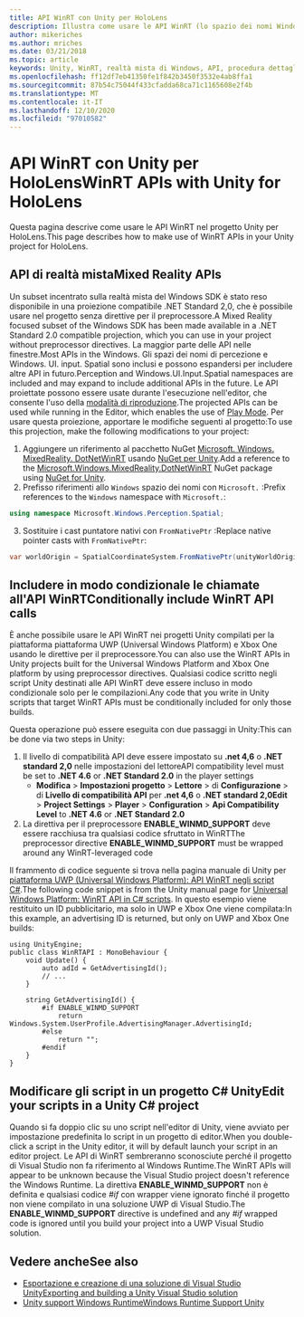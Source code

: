```yaml
---
title: API WinRT con Unity per HoloLens
description: Illustra come usare le API WinRT (lo spazio dei nomi Windows) nel progetto Unity per HoloLens.
author: mikeriches
ms.author: mriches
ms.date: 03/21/2018
ms.topic: article
keywords: Unity, WinRT, realtà mista di Windows, API, procedura dettagliata, cuffie per la realtà mista, auricolare di realtà mista, auricolare di realtà virtuale, API di realtà mista
ms.openlocfilehash: ff12df7eb41350fe1f842b3450f3532e4ab8ffa1
ms.sourcegitcommit: 87b54c75044f433cfadda68ca71c1165608e2f4b
ms.translationtype: MT
ms.contentlocale: it-IT
ms.lasthandoff: 12/10/2020
ms.locfileid: "97010582"
---
```

# <a name="winrt-apis-with-unity-for-hololens"></a><span data-ttu-id="233f5-104">API WinRT con Unity per HoloLens</span><span class="sxs-lookup"><span data-stu-id="233f5-104">WinRT APIs with Unity for HoloLens</span></span>

<span data-ttu-id="233f5-105">Questa pagina descrive come usare le API WinRT nel progetto Unity per HoloLens.</span><span class="sxs-lookup"><span data-stu-id="233f5-105">This page describes how to make use of WinRT APIs in your Unity project for HoloLens.</span></span>

## <a name="mixed-reality-apis"></a><span data-ttu-id="233f5-106">API di realtà mista</span><span class="sxs-lookup"><span data-stu-id="233f5-106">Mixed Reality APIs</span></span>

<span data-ttu-id="233f5-107">Un subset incentrato sulla realtà mista del Windows SDK è stato reso disponibile in una proiezione compatibile .NET Standard 2,0, che è possibile usare nel progetto senza direttive per il preprocessore.</span><span class="sxs-lookup"><span data-stu-id="233f5-107">A Mixed Reality focused subset of the Windows SDK has been made available in a .NET Standard 2.0 compatible projection, which you can use in your project without preprocessor directives.</span></span> <span data-ttu-id="233f5-108">La maggior parte delle API nelle finestre.</span><span class="sxs-lookup"><span data-stu-id="233f5-108">Most APIs in the Windows.</span></span> <span data-ttu-id="233f5-109">Gli spazi dei nomi di percezione e Windows. UI. input. Spatial sono inclusi e possono espandersi per includere altre API in futuro.</span><span class="sxs-lookup"><span data-stu-id="233f5-109">Perception and Windows.UI.Input.Spatial namespaces are included and may expand to include additional APIs in the future.</span></span> <span data-ttu-id="233f5-110">Le API proiettate possono essere usate durante l'esecuzione nell'editor, che consente l'uso della [modalità di riproduzione](https://docs.microsoft.com//windows/mixed-reality/unity-play-mode).</span><span class="sxs-lookup"><span data-stu-id="233f5-110">The projected APIs can be used while running in the Editor, which enables the use of [Play Mode](https://docs.microsoft.com//windows/mixed-reality/unity-play-mode).</span></span> <span data-ttu-id="233f5-111">Per usare questa proiezione, apportare le modifiche seguenti al progetto:</span><span class="sxs-lookup"><span data-stu-id="233f5-111">To use this projection, make the following modifications to your project:</span></span>

1) <span data-ttu-id="233f5-112">Aggiungere un riferimento al pacchetto NuGet [Microsoft. Windows. MixedReality. DotNetWinRT](https://www.nuget.org/packages/Microsoft.Windows.MixedReality.DotNetWinRT) usando [NuGet per Unity](https://github.com/GlitchEnzo/NuGetForUnity).</span><span class="sxs-lookup"><span data-stu-id="233f5-112">Add a reference to the [Microsoft.Windows.MixedReality.DotNetWinRT](https://www.nuget.org/packages/Microsoft.Windows.MixedReality.DotNetWinRT) NuGet package using [NuGet for Unity](https://github.com/GlitchEnzo/NuGetForUnity).</span></span>
2) <span data-ttu-id="233f5-113">Prefisso riferimenti allo `Windows` spazio dei nomi con `Microsoft.` :</span><span class="sxs-lookup"><span data-stu-id="233f5-113">Prefix references to the `Windows` namespace with `Microsoft.`:</span></span>
```cs
using namespace Microsoft.Windows.Perception.Spatial;
```
3) <span data-ttu-id="233f5-114">Sostituire i cast puntatore nativi con `FromNativePtr` :</span><span class="sxs-lookup"><span data-stu-id="233f5-114">Replace native pointer casts with `FromNativePtr`:</span></span>
```cs
var worldOrigin = SpatialCoordinateSystem.FromNativePtr(unityWorldOriginPtr);
```

## <a name="conditionally-include-winrt-api-calls"></a><span data-ttu-id="233f5-115">Includere in modo condizionale le chiamate all'API WinRT</span><span class="sxs-lookup"><span data-stu-id="233f5-115">Conditionally include WinRT API calls</span></span>

<span data-ttu-id="233f5-116">È anche possibile usare le API WinRT nei progetti Unity compilati per la piattaforma piattaforma UWP (Universal Windows Platform) e Xbox One usando le direttive per il preprocessore.</span><span class="sxs-lookup"><span data-stu-id="233f5-116">You can also use the WinRT APIs in Unity projects built for the Universal Windows Platform and Xbox One platform by using preprocessor directives.</span></span> <span data-ttu-id="233f5-117">Qualsiasi codice scritto negli script Unity destinati alle API WinRT deve essere incluso in modo condizionale solo per le compilazioni.</span><span class="sxs-lookup"><span data-stu-id="233f5-117">Any code that you write in Unity scripts that target WinRT APIs must be conditionally included for only those builds.</span></span> 

<span data-ttu-id="233f5-118">Questa operazione può essere eseguita con due passaggi in Unity:</span><span class="sxs-lookup"><span data-stu-id="233f5-118">This can be done via two steps in Unity:</span></span>
1) <span data-ttu-id="233f5-119">Il livello di compatibilità API deve essere impostato su **.net 4,6** o **.NET standard 2,0** nelle impostazioni del lettore</span><span class="sxs-lookup"><span data-stu-id="233f5-119">API compatibility level must be set to **.NET 4.6** or **.NET Standard 2.0** in the player settings</span></span>
    - <span data-ttu-id="233f5-120">**Modifica**  >  **Impostazioni progetto**  >  **Lettore**  >  di **Configurazione**  >  di **Livello di compatibilità API** per **.net 4,6** o **.NET standard 2,0**</span><span class="sxs-lookup"><span data-stu-id="233f5-120">**Edit** > **Project Settings** > **Player** > **Configuration** > **Api Compatibility Level** to **.NET 4.6** or **.NET Standard 2.0**</span></span>
2) <span data-ttu-id="233f5-121">La direttiva per il preprocessore **ENABLE_WINMD_SUPPORT** deve essere racchiusa tra qualsiasi codice sfruttato in WinRT</span><span class="sxs-lookup"><span data-stu-id="233f5-121">The preprocessor directive **ENABLE_WINMD_SUPPORT** must be wrapped around any WinRT-leveraged code</span></span>

<span data-ttu-id="233f5-122">Il frammento di codice seguente si trova nella pagina manuale di Unity per [piattaforma UWP (Universal Windows Platform): API WinRT negli script C#](https://docs.unity3d.com/Manual/windowsstore-scripts.html).</span><span class="sxs-lookup"><span data-stu-id="233f5-122">The following code snippet is from the Unity manual page for [Universal Windows Platform: WinRT API in C# scripts](https://docs.unity3d.com/Manual/windowsstore-scripts.html).</span></span> <span data-ttu-id="233f5-123">In questo esempio viene restituito un ID pubblicitario, ma solo in UWP e Xbox One viene compilata:</span><span class="sxs-lookup"><span data-stu-id="233f5-123">In this example, an advertising ID is returned, but only on UWP and Xbox One builds:</span></span>

```
using UnityEngine;
public class WinRTAPI : MonoBehaviour {
    void Update() {
        auto adId = GetAdvertisingId();
        // ...
    }

    string GetAdvertisingId() {
        #if ENABLE_WINMD_SUPPORT
            return Windows.System.UserProfile.AdvertisingManager.AdvertisingId;
        #else
            return "";
        #endif
    }
}
```

## <a name="edit-your-scripts-in-a-unity-c-project"></a><span data-ttu-id="233f5-124">Modificare gli script in un progetto C# Unity</span><span class="sxs-lookup"><span data-stu-id="233f5-124">Edit your scripts in a Unity C# project</span></span>

<span data-ttu-id="233f5-125">Quando si fa doppio clic su uno script nell'editor di Unity, viene avviato per impostazione predefinita lo script in un progetto di editor.</span><span class="sxs-lookup"><span data-stu-id="233f5-125">When you double-click a script in the Unity editor, it will by default launch your script in an editor project.</span></span> <span data-ttu-id="233f5-126">Le API di WinRT sembreranno sconosciute perché il progetto di Visual Studio non fa riferimento al Windows Runtime.</span><span class="sxs-lookup"><span data-stu-id="233f5-126">The WinRT APIs will appear to be unknown because the Visual Studio project doesn't reference the Windows Runtime.</span></span> <span data-ttu-id="233f5-127">La direttiva **ENABLE_WINMD_SUPPORT** non è definita e qualsiasi codice *#if* con wrapper viene ignorato finché il progetto non viene compilato in una soluzione UWP di Visual Studio.</span><span class="sxs-lookup"><span data-stu-id="233f5-127">The **ENABLE_WINMD_SUPPORT** directive is undefined and any *#if* wrapped code is ignored until you build your project into a UWP Visual Studio solution.</span></span>

## <a name="see-also"></a><span data-ttu-id="233f5-128">Vedere anche</span><span class="sxs-lookup"><span data-stu-id="233f5-128">See also</span></span>
* [<span data-ttu-id="233f5-129">Esportazione e creazione di una soluzione di Visual Studio Unity</span><span class="sxs-lookup"><span data-stu-id="233f5-129">Exporting and building a Unity Visual Studio solution</span></span>](exporting-and-building-a-unity-visual-studio-solution.md)
* [<span data-ttu-id="233f5-130">Unity support Windows Runtime</span><span class="sxs-lookup"><span data-stu-id="233f5-130">Windows Runtime Support Unity</span></span>](https://docs.unity3d.com/Manual/IL2CPP-WindowsRuntimeSupport.html)
